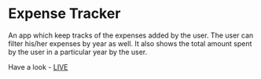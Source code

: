 # Expense Tracker

An app which keep tracks of the expenses added by the user. The user can filter his/her expenses by year as well. It also shows the total amount spent by the user in a particular year by the user.

Have a look - [LIVE](https://expense-tracker3.netlify.app/)
